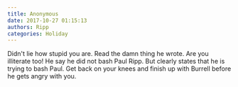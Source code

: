 ```yaml
---
title: Anonymous
date: 2017-10-27 01:15:13
authors: Ripp
categories: Holiday
---
```


 Didn't lie how stupid you are. Read the damn thing he wrote. Are you illiterate too!  He say he did not bash Paul Ripp. But clearly states that he is trying to bash Paul. Get back on your knees and finish up with Burrell before he gets angry with you.